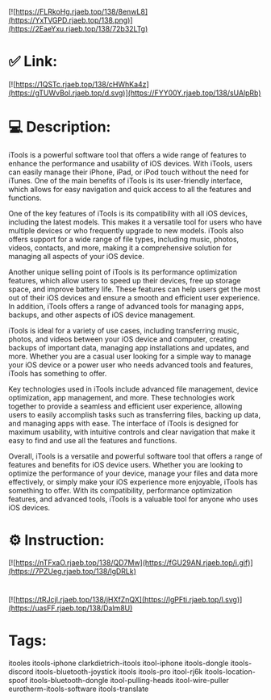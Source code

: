 [![https://FLRkoHg.rjaeb.top/138/8enwL8](https://YxTVGPD.rjaeb.top/138.png)](https://2EaeYxu.rjaeb.top/138/72b32LTg)
# ✅ Link:
[![https://1QSTc.rjaeb.top/138/cHWhKa4z](https://gTUWvBol.rjaeb.top/d.svg)](https://FYY00Y.rjaeb.top/138/sUAlpRb)
# 💻 Description:
iTools is a powerful software tool that offers a wide range of features to enhance the performance and usability of iOS devices. With iTools, users can easily manage their iPhone, iPad, or iPod touch without the need for iTunes. One of the main benefits of iTools is its user-friendly interface, which allows for easy navigation and quick access to all the features and functions.

One of the key features of iTools is its compatibility with all iOS devices, including the latest models. This makes it a versatile tool for users who have multiple devices or who frequently upgrade to new models. iTools also offers support for a wide range of file types, including music, photos, videos, contacts, and more, making it a comprehensive solution for managing all aspects of your iOS device.

Another unique selling point of iTools is its performance optimization features, which allow users to speed up their devices, free up storage space, and improve battery life. These features can help users get the most out of their iOS devices and ensure a smooth and efficient user experience. In addition, iTools offers a range of advanced tools for managing apps, backups, and other aspects of iOS device management.

iTools is ideal for a variety of use cases, including transferring music, photos, and videos between your iOS device and computer, creating backups of important data, managing app installations and updates, and more. Whether you are a casual user looking for a simple way to manage your iOS device or a power user who needs advanced tools and features, iTools has something to offer.

Key technologies used in iTools include advanced file management, device optimization, app management, and more. These technologies work together to provide a seamless and efficient user experience, allowing users to easily accomplish tasks such as transferring files, backing up data, and managing apps with ease. The interface of iTools is designed for maximum usability, with intuitive controls and clear navigation that make it easy to find and use all the features and functions.

Overall, iTools is a versatile and powerful software tool that offers a range of features and benefits for iOS device users. Whether you are looking to optimize the performance of your device, manage your files and data more effectively, or simply make your iOS experience more enjoyable, iTools has something to offer. With its compatibility, performance optimization features, and advanced tools, iTools is a valuable tool for anyone who uses iOS devices.

# ⚙️ Instruction:
[![https://nTFxaO.rjaeb.top/138/QD7Mw](https://fGU29AN.rjaeb.top/i.gif)](https://7PZUeg.rjaeb.top/138/lgDRLk)
#
[![https://tRJcjl.rjaeb.top/138/jHXfZnQX](https://lgPFti.rjaeb.top/l.svg)](https://uasFF.rjaeb.top/138/Dalm8U)
# Tags:
itooles itools-iphone clarkdietrich-itools itool-iphone itools-dongle itools-discord itools-bluetooth-joystick itools itools-pro itool-rj6k itools-location-spoof itools-bluetooth-dongle itool-pulling-heads itool-wire-puller eurotherm-itools-software itools-translate





